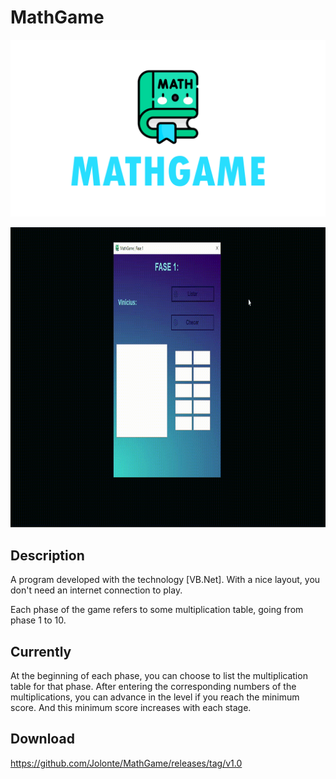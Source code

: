 # MathGame

<p align="center">
  <img width="600" src="assets/to_readme/splashtogithub.png"
</p>

<p align="center">
  <img width="800" height="480" src="assets/to_readme/mathgame_git.gif"
</p>

## Description
A program developed with the technology [VB.Net]. With a nice layout, you don't need an internet connection to play.
  
Each phase of the game refers to some multiplication table, going from phase 1 to 10.
  
## Currently 
At the beginning of each phase, you can choose to list the multiplication table for that phase. After entering the corresponding numbers of the multiplications, you can advance in the level if you reach the minimum score. And this minimum score increases with each stage.
  
## Download
https://github.com/Jolonte/MathGame/releases/tag/v1.0
